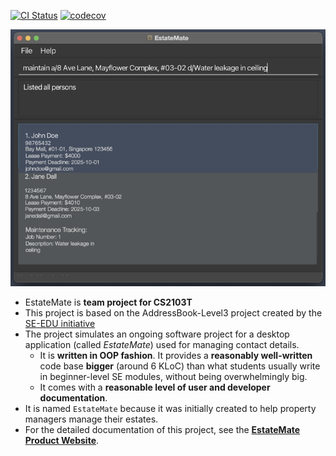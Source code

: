 [![CI Status](https://github.com/AY2526S1-CS2103T-F08a-2/tp/actions/workflows/gradle.yml/badge.svg)](https://github.com/AY2526S1-CS2103T-F08a-2/tp/actions/workflows/gradle.yml)
[![codecov](https://codecov.io/github/AY2526S1-CS2103T-F08a-2/tp/graph/badge.svg?token=ZM6CM8A0LL)](https://codecov.io/github/AY2526S1-CS2103T-F08a-2/tp)

![Ui](docs/images/Ui.png)

* EstateMate is **team project for CS2103T**<br>
* This project is based on the AddressBook-Level3 project created by the [SE-EDU initiative](https://se-education.org)<br>
* The project simulates an ongoing software project for a desktop application (called _EstateMate_) used for managing contact details.
  * It is **written in OOP fashion**. It provides a **reasonably well-written** code base **bigger** (around 6 KLoC) than what students usually write in beginner-level SE modules, without being overwhelmingly big.
  * It comes with a **reasonable level of user and developer documentation**.
* It is named `EstateMate` because it was initially created to help property managers manage their estates.
* For the detailed documentation of this project, see the **[EstateMate Product Website](https://ay2526s1-cs2103t-f08a-2.github.io/tp/)**.
